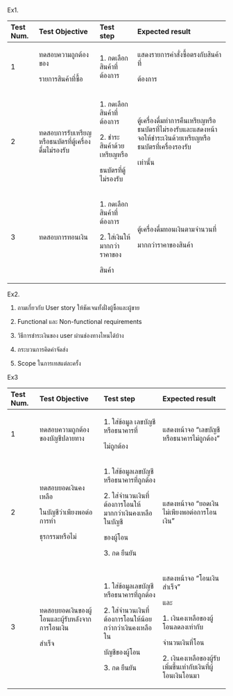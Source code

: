 Ex1.


|Test Num.|Test Objective|Test step|Expected result|
| :- | :- | :- | :- |
|1|<p>ทดสอบความถูกต้องของ</p><p>รายการสินค้าที่ซื้อ</p>|1. กดเลือกสินค้าที่ต้องการ|<p>แสดงรายการคำสั่งซื้อตรงกับสินค้าที่</p><p>ต้องการ</p>|
|2|ทดสอบการรับเหรียญหรือธนบัตรที่ตู้เครื่องดื่มไม่รองรับ|<p>1. กดเลือกสินค้าที่ต้องการ</p><p>2. ชำระสินค้าด้วยเหรียญหรือ</p><p>ธนบัตรที่ตู้ไม่รองรับ</p>|<p>ตู้เครื่องดื่มทำการคืนเหรียญหรือธนบัตรที่ไม่รองรับและแสดงหน้าจอให้ชำระเงินด้วยเหรียญหรือธนบัตรที่เครื่องรองรับ</p><p>เท่านั้น</p>|
|3|ทดสอบการทอนเงิน|<p>1. กดเลือกสินค้าที่ต้องการ</p><p>2. ใส่เงินให้มากกว่าราคาของ</p><p>สินค้า</p>|<p>ตู้เครื่องดื่มทอนเงินตามจำนวนที่</p><p>มากกว่าราคาของสินค้า</p>|


Ex2.

1. ถามเกี่ยวกับ User story ให้ชัดเจนทั้งฝั่งผู้ซื้อและผู้ขาย

2. Functional และ Non-functional requirements

3. วิธีการชำระเงินของ user ผ่านช่องทางไหนได้บ้าง

4. กระบวนการคิดค่าจัดส่ง

5. Scope ในการเทสแต่ละครั้ง

Ex3


|Test Num.|Test Objective|Test step|Expected result|
| :- | :- | :- | :- |
|1|ทดสอบความถูกต้องของบัญชีปลายทาง|<p>1. ใส่ข้อมูล เลขบัญชีหรือธนาคารที่</p><p>ไม่ถูกต้อง</p>|แสดงหน้าจอ “เลขบัญชีหรือธนาคารไม่ถูกต้อง”|
|2|<p>ทดสอบยอดเงินคงเหลือ</p><p>ในบัญชีว่าเพียงพอต่อการทำ</p><p>ธุรกรรมหรือไม่</p>|<p>1. ใส่ข้อมูลเลขบัญชีหรือธนาคารที่ถูกต้อง</p><p>2. ใส่จำนวนเงินที่ต้องการโอนให้มากกว่าเงินคงเหลือในบัญชี</p><p>ของผู้โอน</p><p>3. กด ยืนยัน</p>|แสดงหน้าจอ “ยอดเงินไม่เพียงพอต่อการโอนเงิน”|
|3|<p>ทดสอบยอดเงินของผู้โอนและผู้รับหลังจากการโอนเงิน</p><p>สำเร็จ</p>|<p>1. ใส่ข้อมูลเลขบัญชีหรือธนาคารที่ถูกต้อง</p><p>2. ใส่จำนวนเงินที่ต้องการโอนให้น้อยกว่ากว่าเงินคงเหลือใน</p><p>บัญชีของผู้โอน</p><p>3. กด ยืนยัน</p>|<p>แสดงหน้าจอ “โอนเงินสำเร็จ”</p><p>และ </p><p>1. เงินคงเหลือของผู้โอนลดลงเท่ากับ</p><p>จำนวนเงินที่โอน</p><p>2. เงินคงเหลือของผู้รับเพิ่มขึ้นเท่ากับเงินที่ผู้โอนเงินโอนมา</p>|


